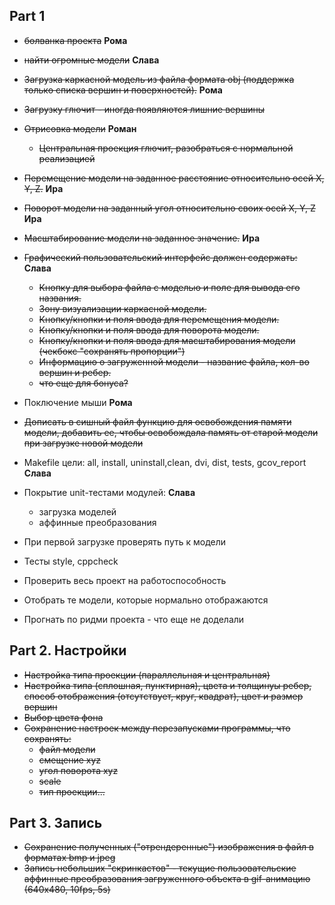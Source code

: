 ## Part 1

- ~~болванка проекта~~ **Рома**
- ~~найти огромные модели~~ **Слава**
- ~~Загрузка каркасной модель из файла формата obj (поддержка только списка вершин и поверхностей).~~ **Рома**
- ~~Загрузку глючит - иногда появляются лишние вершины~~
- ~~Отрисовка модели~~ **Роман**
    - ~~Центральная проекция глючит, разобраться с нормальной реализацией~~
- ~~Перемещение модели на заданное расстояние относительно осей X, Y, Z.~~ **Ира**
- ~~Поворот модели на заданный угол относительно своих осей X, Y, Z~~ **Ира**
- ~~Масштабирование модели на заданное значение.~~ **Ира**
- ~~Графический пользовательский интерфейс должен содержать:~~ **Слава**
    - ~~Кнопку для выбора файла с моделью и поле для вывода его названия.~~
    - ~~Зону визуализации каркасной модели.~~
    - ~~Кнопку/кнопки и поля ввода для перемещения модели.~~
    - ~~Кнопку/кнопки и поля ввода для поворота модели.~~
    - ~~Кнопку/кнопки и поля ввода для масштабирования модели (чекбокс "сохранять пропорции")~~
    - ~~Информацию о загруженной модели - название файла, кол-во вершин и ребер.~~
    - ~~что еще для бонуса?~~
- Поключение мыши **Рома**
- ~~Дописать в сишный файл функцию для освобождения памяти модели, добавить ее, чтобы освобождала память от старой модели при загрузке новой модели~~

- Makefile цели: all, install, uninstall,clean, dvi, dist, tests, gcov_report **Слава**
- Покрытие unit-тестами модулей: **Cлава**
    - загрузка моделей
    - аффинные преобразования
- При первой загрузке проверять путь к модели
- Тесты style, cppcheck
- Проверить весь проект на работоспособность
- Отобрать те модели, которые нормально отображаются
- Прогнать по ридми проекта - что еще не доделали


## Part 2. Настройки

 - ~~Настройка типа проекции (параллельная и центральная)~~
 - ~~Настройка типа (сплошная, пунктирная), цвета и толщинуы ребер, способ отображения (отсутствует, круг, квадрат), цвет и размер вершин~~
 - ~~Выбор цвета фона~~
 - ~~Сохранение настроек между перезапусками программы, что сохранять:~~
    - ~~файл модели~~
    - ~~смещение xyz~~
    - ~~угол поворота xyz~~
    - ~~scale~~
    - ~~тип проекции...~~

 ## Part 3. Запись

 - ~~Сохранение полученных ("отрендеренные") изображения в файл в форматах bmp и jpeg~~
 - ~~Запись небольших "скринкастов" - текущие пользовательские аффинные преобразования загруженного объекта в gif-анимацию (640x480, 10fps, 5s)~~
